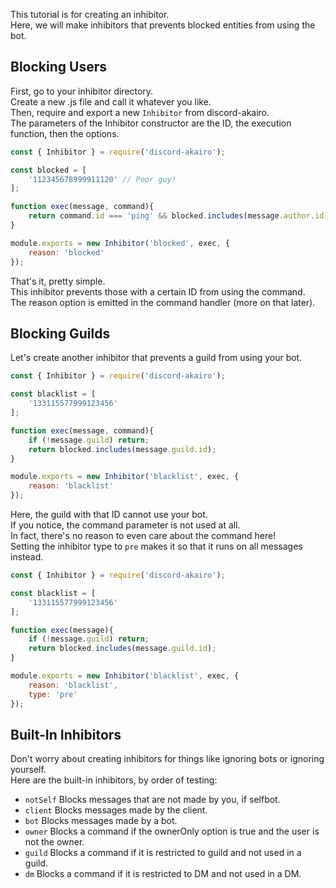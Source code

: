 This tutorial is for creating an inhibitor.  
Here, we will make inhibitors that prevents blocked entities from using the bot.  

## Blocking Users

First, go to your inhibitor directory.  
Create a new .js file and call it whatever you like.  
Then, require and export a new `Inhibitor` from discord-akairo.  
The parameters of the Inhibitor constructor are the ID, the execution function, then the options.  

```js
const { Inhibitor } = require('discord-akairo');

const blocked = [
    '112345678999911120' // Poor guy!
];

function exec(message, command){
    return command.id === 'ping' && blocked.includes(message.author.id);
}

module.exports = new Inhibitor('blocked', exec, {
    reason: 'blocked'
});
```

That's it, pretty simple.  
This inhibitor prevents those with a certain ID from using the command.  
The reason option is emitted in the command handler (more on that later).  

## Blocking Guilds

Let's create another inhibitor that prevents a guild from using your bot.  

```js
const { Inhibitor } = require('discord-akairo');

const blacklist = [
    '133115577999123456'
];

function exec(message, command){
    if (!message.guild) return;
    return blocked.includes(message.guild.id);
}

module.exports = new Inhibitor('blacklist', exec, {
    reason: 'blacklist'
});
```

Here, the guild with that ID cannot use your bot.  
If you notice, the command parameter is not used at all.  
In fact, there's no reason to even care about the command here!  
Setting the inhibitor type to `pre` makes it so that it runs on all messages instead.  

```js
const { Inhibitor } = require('discord-akairo');

const blacklist = [
    '133115577999123456'
];

function exec(message){
    if (!message.guild) return;
    return blocked.includes(message.guild.id);
}

module.exports = new Inhibitor('blacklist', exec, {
    reason: 'blacklist',
    type: 'pre'
});
```
## Built-In Inhibitors

Don't worry about creating inhibitors for things like ignoring bots or ignoring yourself.  
Here are the built-in inhibitors, by order of testing:  

- `notSelf` Blocks messages that are not made by you, if selfbot.
- `client` Blocks messages made by the client.
- `bot` Blocks messages made by a bot.
- `owner` Blocks a command if the ownerOnly option is true and the user is not the owner.
- `guild` Blocks a command if it is restricted to guild and not used in a guild.
- `dm` Blocks a command if it is restricted to DM and not used in a DM.
